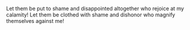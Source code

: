 Let them be put to shame and disappointed altogether who rejoice at my calamity! Let them be clothed with shame and dishonor who magnify themselves against me!
